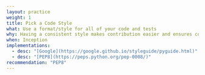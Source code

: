 ```yaml
---
layout: practice
weight: 1
title: Pick a Code Style
what: Use a format/style for all of your code and tests
why: Having a consistent style makes contribution easier and ensures code quality.
when: Inception
implementations:
  - desc: "[Google](https://google.github.io/styleguide/pyguide.html)"
  - desc: "[PEP8](https://peps.python.org/pep-0008/)"
recommendation: "PEP8"
---
```

